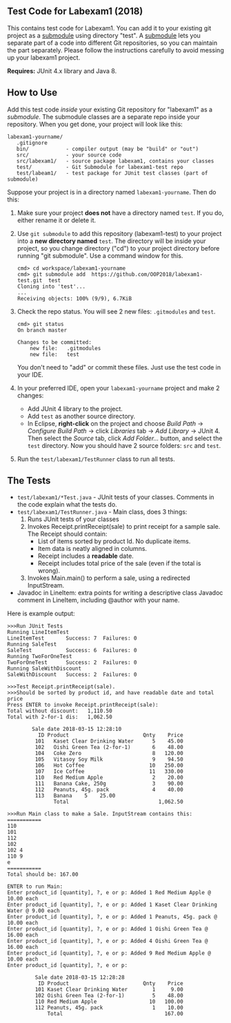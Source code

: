 ## Test Code for Labexam1 (2018)

This contains test code for Labexam1.  You can add it to your 
existing git project as a [submodule][git-submodule] using directory "test".
A [submodule][git-submodule] lets you separate part of a code into different Git repositories, so you can maintain the part separately.  Please follow the instructions carefully to avoid messing up your labexam1 project.

**Requires:** JUnit 4.x library and Java 8.

## How to Use

Add this test code *inside* your existing Git repository for "labexam1" as a *submodule*.  The submodule classes are a separate repo inside your repository.  When you get done, your project will look like this:
```
labexam1-yourname/
   .gitignore
   bin/            - compiler output (may be "build" or "out")
   src/            - your source code
   src/labexam1/   - source package labexam1, contains your classes
   test/           - Git Submodule for labexam1-test repo
   test/labeam1/   - test package for JUnit test classes (part of submodule)
```

Suppose your project is in a directory named `labexam1-yourname`.  Then do this:

1. Make sure your project **does not** have a directory named `test`.  If you do, either rename it or delete it.

2. Use `git submodule` to add this repository (labexam1-test) to your project into a **new directory named** `test`.  The directory will be inside your project, so you change directory ("cd") to your project directory before running "git submodule". Use a command window for this. 
   ```shell
   cmd> cd workspace/labexam1-yourname
   cmd> git submodule add  https://github.com/OOP2018/labexam1-test.git  test
   Cloning into 'test'...
   ...
   Receiving objects: 100% (9/9), 6.7KiB
   ```
3. Check the repo status.  You will see 2 new files: `.gitmodules` and `test`.
   ```shell
   cmd> git status
   On branch master

   Changes to be committed:
       new file:   .gitmodules
       new file:   test
   ```
   You don't need to "add" or commit these files.  Just use the test code in your IDE.
4. In your preferred IDE, open your `labexam1-yourname` project and make 2 changes:
    * Add JUnit 4 library to the project.
    * Add `test` as another source directory.
    * In Eclipse, **right-click** on the project and choose *Build Path* -> *Configure Build Path* -> click *Libraries* tab -> *Add Library* -> JUnit 4.  Then select the *Source* tab, click *Add Folder...* button, and select the `test` directory. Now you should have 2 source folders: `src` and `test`.
5. Run the `test/labexam1/TestRunner` class to run all tests.

## The Tests

* `test/labexam1/*Test.java` - JUnit tests of your classes.  Comments in the code explain what the tests do.
* `test/labexam1/TestRunner.java` - Main class, does 3 things:
    1. Runs JUnit tests of your classes
    2. Invokes Receipt.printReceipt(sale) to print receipt for a sample sale.  The Receipt should contain:
        * List of items sorted by product Id.  No duplicate items.
        * Item data is neatly aligned in columns.
        * Receipt includes a **readable** date.
        * Receipt includes total price of the sale (even if the total is wrong).
    3. Invokes Main.main() to perform a sale, using a redirected InputStream.
* Javadoc in LineItem: extra points for writing a descriptive class Javadoc comment in LineItem, including \@author with your name.

Here is example output:
```
>>>Run JUnit Tests
Running LineItemTest
LineItemTest       Success: 7  Failures: 0
Running SaleTest
SaleTest           Success: 6  Failures: 0
Running TwoForOneTest
TwoForOneTest      Success: 2  Failures: 0
Running SaleWithDiscount
SaleWithDiscount   Success: 2  Failures: 0

>>>Test Receipt.printReceipt(sale).
>>>Should be sorted by product id, and have readable date and total price
Press ENTER to invoke Receipt.printReceipt(sale): 
Total without discount:   1,110.50
Total with 2-for-1 dis:   1,062.50

        Sale date 2018-03-15 12:28:10
          ID Product                        Qnty    Price
         101   Kaset Clear Drinking Water      5    45.00
         102   Oishi Green Tea (2-for-1)       6    48.00
         104   Coke Zero                       8   120.00
         105   Vitasoy Soy Milk                9    94.50
         106   Hot Coffee                     10   250.00
         107   Ice Coffee                     11   330.00
         110   Red Medium Apple                2    20.00
         111   Banana Cake, 250g               3    90.00
         112   Peanuts, 45g. pack              4    40.00
         113   Banana    5    25.00
               Total                             1,062.50

>>>Run Main class to make a Sale. InputStream contains this:
===========
110 
101 
112 
102 
102 4 
110 9 
e 
===========
Total should be: 167.00

ENTER to run Main: 
Enter product_id [quantity], ?, e or p: Added 1 Red Medium Apple @ 10.00 each
Enter product_id [quantity], ?, e or p: Added 1 Kaset Clear Drinking Water @ 9.00 each
Enter product_id [quantity], ?, e or p: Added 1 Peanuts, 45g. pack @ 10.00 each
Enter product_id [quantity], ?, e or p: Added 1 Oishi Green Tea @ 16.00 each
Enter product_id [quantity], ?, e or p: Added 4 Oishi Green Tea @ 16.00 each
Enter product_id [quantity], ?, e or p: Added 9 Red Medium Apple @ 10.00 each
Enter product_id [quantity], ?, e or p: 

         Sale date 2018-03-15 12:28:28
          ID Product                        Qnty    Price
         101 Kaset Clear Drinking Water        1     9.00
         102 Oishi Green Tea (2-for-1)         5    48.00
         110 Red Medium Apple                 10   100.00
         112 Peanuts, 45g. pack                1    10.00
             Total                                 167.00
```


[git-submodule]: https://git-scm.com/book/en/v2/Git-Tools-Submodules
